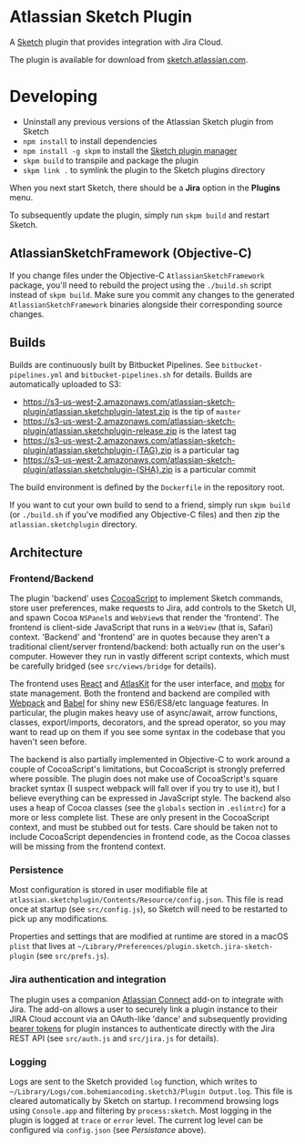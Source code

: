 # Atlassian Sketch Plugin

A [Sketch] plugin that provides integration with Jira Cloud.

The plugin is available for download from [sketch.atlassian.com].

# Developing

- Uninstall any previous versions of the Atlassian Sketch plugin from Sketch
- `npm install` to install dependencies
- `npm install -g skpm` to install the [Sketch plugin manager]
- `skpm build` to transpile and package the plugin
- `skpm link .` to symlink the plugin to the Sketch plugins directory

When you next start Sketch, there should be a **Jira** option in the
**Plugins** menu.

To subsequently update the plugin, simply run `skpm build` and restart Sketch.

## AtlassianSketchFramework (Objective-C)

If you change files under the Objective-C `AtlassianSketchFramework` package,
you'll need to rebuild the project using the `./build.sh` script instead of
`skpm build`. Make sure you commit any changes to the generated
`AtlassianSketchFramework` binaries alongside their corresponding source
changes.

## Builds

Builds are continuously built by Bitbucket Pipelines. See
`bitbucket-pipelines.yml` and `bitbucket-pipelines.sh` for details. Builds are
automatically uploaded to S3:

- https://s3-us-west-2.amazonaws.com/atlassian-sketch-plugin/atlassian.sketchplugin-latest.zip is the tip of `master`
- https://s3-us-west-2.amazonaws.com/atlassian-sketch-plugin/atlassian.sketchplugin-release.zip is the latest tag
- https://s3-us-west-2.amazonaws.com/atlassian-sketch-plugin/atlassian.sketchplugin-{TAG}.zip is a particular tag
- https://s3-us-west-2.amazonaws.com/atlassian-sketch-plugin/atlassian.sketchplugin-{SHA}.zip is a particular commit

The build environment is defined by the `Dockerfile` in the repository root.

If you want to cut your own build to send to a friend, simply run `skpm build`
(or `./build.sh` if you've modified any Objective-C files) and then zip the
`atlassian.sketchplugin` directory.

## Architecture

### Frontend/Backend

The plugin 'backend' uses [CocoaScript] to implement Sketch commands, store
user preferences, make requests to Jira, add controls to the Sketch UI, and
spawn Cocoa `NSPanel`s and `WebView`s that render the 'frontend'. The frontend
is client-side JavaScript that runs in a `WebView` (that is, Safari) context.
'Backend' and 'frontend' are in quotes because they aren't a traditional
client/server frontend/backend:  both actually run on the user's computer.
However they run in vastly different script contexts, which must be carefully
bridged (see `src/views/bridge` for details).

The frontend uses [React] and [AtlasKit] for the user interface, and [mobx]
for state management. Both the frontend and backend are compiled with [Webpack]
and [Babel] for shiny new ES6/ES8/etc language features. In particular, the
plugin makes heavy use of async/await, arrow functions, classes,
export/imports, decorators, and the spread operator, so you may want to read
up on them if you see some syntax in the codebase that you haven't seen
before.

The backend is also partially implemented in Objective-C to work
around a couple of CocoaScript's limitations, but CocoaScript is strongly
preferred where possible. The plugin does not make use of CocoaScript's square
bracket syntax (I suspect webpack will fall over if you try to use it), but I
believe everything can be expressed in JavaScript style. The backend also uses
a heap of Cocoa classes (see the `globals` section in `.eslintrc`) for a more
or less complete list. These are only present in the CocoaScript context, and
must be stubbed out for tests. Care should be taken not to include CocoaScript
dependencies in frontend code, as the Cocoa classes will be missing from the
frontend context.

### Persistence

Most configuration is stored in user modifiable file at
`atlassian.sketchplugin/Contents/Resource/config.json`. This file is read once
at startup (see `src/config.js`), so Sketch will need to be restarted to pick
up any modifications.

Properties and settings that are modified at runtime are stored in a macOS
`plist` that lives at `~/Library/Preferences/plugin.sketch.jira-sketch-plugin`
(see `src/prefs.js`).

### Jira authentication and integration

The plugin uses a companion [Atlassian Connect] add-on to integrate with Jira.
The add-on allows a user to securely link a plugin instance to their JIRA Cloud
account via an OAuth-like 'dance' and subsequently providing [bearer tokens] for
plugin instances to authenticate directly with the Jira REST API (see `src/auth.js`
and `src/jira.js` for details).

### Logging

Logs are sent to the Sketch provided `log` function, which writes to
`~/Library/Logs/com.bohemiancoding.sketch3/Plugin Output.log`. This file is
cleared automatically by Sketch on startup. I recommend browsing logs using
`Console.app` and filtering by `process:sketch`. Most logging in the plugin
is logged at `trace` or `error` level. The current log level can be configured
via `config.json` (see *Persistance* above).

[Sketch]: https://sketchapp.com/
[sketch.atlassian.com]: https://sketch.atlassian.com
[Sketch plugin manager]: https://www.npmjs.com/package/skpm
[CocoaScript]: http://developer.sketchapp.com/introduction/cocoascript/
[React]: https://facebook.github.io/react/
[AtlasKit]: https://atlaskit.atlassian.com/
[mobx]: https://mobx.js.org/
[Webpack]: https://webpack.js.org/
[Babel]: https://babeljs.io/
[Atlassian Connect]: https://developer.atlassian.com/cloud/jira/platform/integrating-with-jira-cloud/
[bearer tokens]: https://developer.atlassian.com/cloud/jira/platform/oauth-2-jwt-bearer-token-authorization-grant-type/

